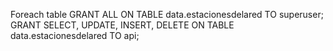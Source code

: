 Foreach table
  GRANT ALL ON TABLE data.estacionesdelared TO superuser;
  GRANT SELECT, UPDATE, INSERT, DELETE ON TABLE data.estacionesdelared TO api;